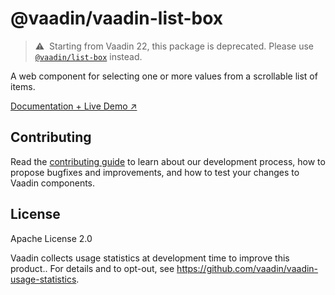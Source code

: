 # @vaadin/vaadin-list-box

> ⚠️&nbsp; Starting from Vaadin 22, this package is deprecated.
> Please use [`@vaadin/list-box`](https://www.npmjs.com/package/@vaadin/list-box) instead.

A web component for selecting one or more values from a scrollable list of items.

[Documentation + Live Demo ↗](https://vaadin.com/docs/latest/ds/components/list-box)

## Contributing

Read the [contributing guide](https://vaadin.com/docs/latest/guide/contributing/overview) to learn about our development process, how to propose bugfixes and improvements, and how to test your changes to Vaadin components.

## License

Apache License 2.0

Vaadin collects usage statistics at development time to improve this product..
For details and to opt-out, see https://github.com/vaadin/vaadin-usage-statistics.
